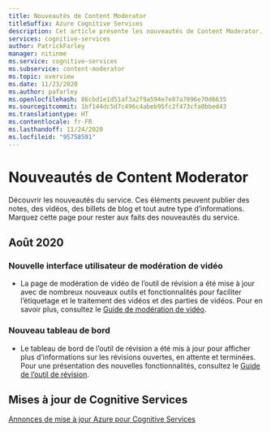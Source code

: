 ```yaml
---
title: Nouveautés de Content Moderator
titleSuffix: Azure Cognitive Services
description: Cet article présente les nouveautés de Content Moderator.
services: cognitive-services
author: PatrickFarley
manager: nitinme
ms.service: cognitive-services
ms.subservice: content-moderator
ms.topic: overview
ms.date: 11/23/2020
ms.author: pafarley
ms.openlocfilehash: 86cbd1e1d51af3a2f9a594e7e87a7896e70d6635
ms.sourcegitcommit: 1bf144dc5d7c496c4abeb95fc2f473cfa0bbed43
ms.translationtype: HT
ms.contentlocale: fr-FR
ms.lasthandoff: 11/24/2020
ms.locfileid: "95758591"
---
```

# <a name="whats-new-in-content-moderator"></a>Nouveautés de Content Moderator

Découvrir les nouveautés du service. Ces éléments peuvent publier des notes, des vidéos, des billets de blog et tout autre type d’informations. Marquez cette page pour rester aux faits des nouveautés du service.

## <a name="august-2020"></a>Août 2020

### <a name="new-video-moderation-ui"></a>Nouvelle interface utilisateur de modération de vidéo

* La page de modération de vidéo de l’outil de révision a été mise à jour avec de nombreux nouveaux outils et fonctionnalités pour faciliter l’étiquetage et le traitement des vidéos et des parties de vidéos. Pour en savoir plus, consultez le [Guide de modération de vidéo](./video-moderation-human-review.md).

### <a name="new-dashboard"></a>Nouveau tableau de bord

* Le tableau de bord de l’outil de révision a été mis à jour pour afficher plus d’informations sur les révisions ouvertes, en attente et terminées. Pour une présentation des nouvelles fonctionnalités, consultez le [Guide de l’outil de révision](./Review-Tool-User-Guide/human-in-the-loop.md).

## <a name="cognitive-services-updates"></a>Mises à jour de Cognitive Services

[Annonces de mise à jour Azure pour Cognitive Services](https://azure.microsoft.com/updates/?product=cognitive-services)
